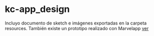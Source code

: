 # kc-app_design
Incluyo documento de sketch e imágenes exportadas en la carpeta resources.
También existe un prototipo realizado con Marvelapp [ver](https://marvelapp.com/15hf4gb)
